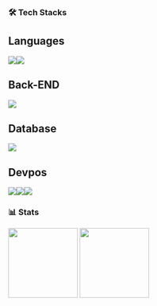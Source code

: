 ### 🛠 Tech Stacks

## Languages 
  <img src="https://img.shields.io/badge/python-3670A0?style=for-the-badge&logo=python&logoColor=ffdd54"/><img src="https://img.shields.io/badge/java-%23ED8B00.svg?style=for-the-badge&logo=openjdk&logoColor=white"/>

## Back-END
<img src="https://img.shields.io/badge/spring-%236DB33F.svg?style=for-the-badge&logo=spring&logoColor=white">

## Database
<img src="https://img.shields.io/badge/mysql-%2300f.svg?style=for-the-badge&logo=mysql&logoColor=white"/>

## Devpos
<img src="https://img.shields.io/badge/AWS-%23FF9900.svg?style=for-the-badge&logo=amazon-aws&logoColor=white"><img src="https://img.shields.io/badge/docker-%230db7ed.svg?style=for-the-badge&logo=docker&logoColor=white"><img src="https://img.shields.io/badge/Ubuntu-E95420?style=for-the-badge&logo=ubuntu&logoColor=white">

### 📊 Stats
<div>
<img height="140" src="https://github-readme-stats.vercel.app/api?username=yjy8501&show_icons=true&theme=tokyonight">
<img height="140" src="http://mazassumnida.wtf/api/v2/generate_badge?boj=yjy8501">
</div>
